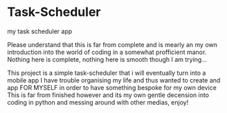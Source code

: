 # Task-Scheduler
my task scheduler app

Please understand that this is far from complete and is mearly an my own introduction into the world of coding in a somewhat 
profficient manor.
Nothing here is complete, nothing here is smooth though I am trying...

This project is a simple task-scheduler that i will eventually turn into a mobile app
I have trouble organising my life and thus wanted to create and app FOR MYSELF in order to have something bespoke for my own device
This is far from finished however and its my own gentle decension into coding in python and messing around with other medias,
enjoy!
